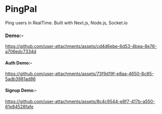 # PingPal

Ping users in RealTime. Built with Next.js, Node.js, Socket.io

### Demo:-

https://github.com/user-attachments/assets/cd4d6ebe-6d53-4bea-8e76-a706edc7334d

#### Auth Demo:-

https://github.com/user-attachments/assets/73f9d19f-e8aa-4650-8c85-5adb3981ad86

#### Signup Demo:-

https://github.com/user-attachments/assets/8c4c9544-e8f7-417b-a550-61e84528fafe

